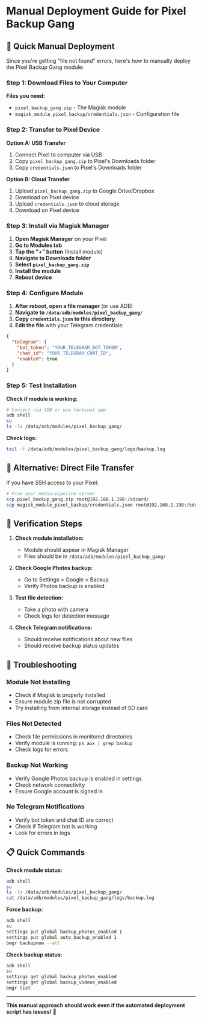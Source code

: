 # Manual Deployment Guide for Pixel Backup Gang

## 🚀 **Quick Manual Deployment**

Since you're getting "file not found" errors, here's how to manually deploy the Pixel Backup Gang module:

### **Step 1: Download Files to Your Computer**

**Files you need:**
- `pixel_backup_gang.zip` - The Magisk module
- `magisk_module_pixel_backup/credentials.json` - Configuration file

### **Step 2: Transfer to Pixel Device**

**Option A: USB Transfer**
1. Connect Pixel to computer via USB
2. Copy `pixel_backup_gang.zip` to Pixel's Downloads folder
3. Copy `credentials.json` to Pixel's Downloads folder

**Option B: Cloud Transfer**
1. Upload `pixel_backup_gang.zip` to Google Drive/Dropbox
2. Download on Pixel device
3. Upload `credentials.json` to cloud storage
4. Download on Pixel device

### **Step 3: Install via Magisk Manager**

1. **Open Magisk Manager** on your Pixel
2. **Go to Modules tab**
3. **Tap the "+" button** (Install module)
4. **Navigate to Downloads folder**
5. **Select `pixel_backup_gang.zip`**
6. **Install the module**
7. **Reboot device**

### **Step 4: Configure Module**

1. **After reboot, open a file manager** (or use ADB)
2. **Navigate to `/data/adb/modules/pixel_backup_gang/`**
3. **Copy `credentials.json` to this directory**
4. **Edit the file** with your Telegram credentials:

```json
{
  "telegram": {
    "bot_token": "YOUR_TELEGRAM_BOT_TOKEN",
    "chat_id": "YOUR_TELEGRAM_CHAT_ID",
    "enabled": true
  }
}
```

### **Step 5: Test Installation**

**Check if module is working:**
```bash
# Connect via ADB or use terminal app
adb shell
su
ls -la /data/adb/modules/pixel_backup_gang/
```

**Check logs:**
```bash
tail -f /data/adb/modules/pixel_backup_gang/logs/backup.log
```

## 🔧 **Alternative: Direct File Transfer**

If you have SSH access to your Pixel:

```bash
# From your media-pipeline server
scp pixel_backup_gang.zip root@192.168.1.198:/sdcard/
scp magisk_module_pixel_backup/credentials.json root@192.168.1.198:/sdcard/
```

## 📱 **Verification Steps**

1. **Check module installation:**
   - Module should appear in Magisk Manager
   - Files should be in `/data/adb/modules/pixel_backup_gang/`

2. **Check Google Photos backup:**
   - Go to Settings > Google > Backup
   - Verify Photos backup is enabled

3. **Test file detection:**
   - Take a photo with camera
   - Check logs for detection message

4. **Check Telegram notifications:**
   - Should receive notifications about new files
   - Should receive backup status updates

## 🚨 **Troubleshooting**

### **Module Not Installing**
- Check if Magisk is properly installed
- Ensure module zip file is not corrupted
- Try installing from internal storage instead of SD card

### **Files Not Detected**
- Check file permissions in monitored directories
- Verify module is running: `ps aux | grep backup`
- Check logs for errors

### **Backup Not Working**
- Verify Google Photos backup is enabled in settings
- Check network connectivity
- Ensure Google account is signed in

### **No Telegram Notifications**
- Verify bot token and chat ID are correct
- Check if Telegram bot is working
- Look for errors in logs

## 📋 **Quick Commands**

**Check module status:**
```bash
adb shell
su
ls -la /data/adb/modules/pixel_backup_gang/
cat /data/adb/modules/pixel_backup_gang/logs/backup.log
```

**Force backup:**
```bash
adb shell
su
settings put global backup_photos_enabled 1
settings put global auto_backup_enabled 1
bmgr backupnow --all
```

**Check backup status:**
```bash
adb shell
su
settings get global backup_photos_enabled
settings get global backup_videos_enabled
bmgr list
```

---

**This manual approach should work even if the automated deployment script has issues!** 🎉